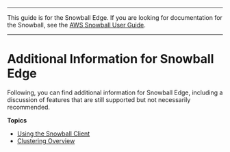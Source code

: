 --------

This guide is for the Snowball Edge\. If you are looking for documentation for the Snowball, see the [AWS Snowball User Guide](http://docs.aws.amazon.com/snowball/latest/ug/whatissnowball.html)\.

--------

# Additional Information for Snowball Edge<a name="appendices"></a>

Following, you can find additional information for Snowball Edge, including a discussion of features that are still supported but not necessarily recommended\.

**Topics**
+ [Using the Snowball Client](old-using-client.md)
+ [Clustering Overview](old-clusters.md)